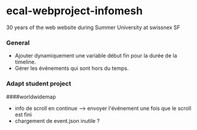 # ecal-webproject-infomesh
30 years of the web website during Summer University at swissnex SF

### General
- Ajouter dynamiquement une variable début fin pour la durée de la timeline.
- Gérer les événements qui sont hors du temps. 



### Adapt student project
####worldwidemap
- info de scroll en continue --> envoyer l'événement une fois que le scroll est fini
- chargement de event.json inutile ?


